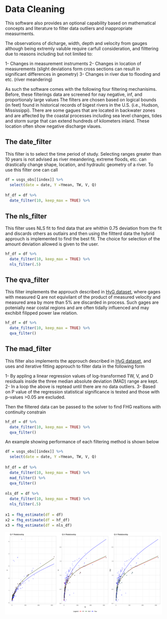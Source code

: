 # Data Cleaning

This software also provides an optional capability based on mathematical concepts and literature to filter data outliers and inappropriate measurments. 

The observations of dicharge, width, depth and velocity from gauges although being extremly valuble require carfull consideration, and filttering due to reasons including but not limited to:

1- Changes in measurement instruments
2- Changes in location of measurements (slight deviations form cross sections can result in significant differences in geometry)
3- Changes in river due to flooding and etc. (river meandering)

As such the software comes with the following four filtering mechanisims.
Before, these filterings data are screened for nay negative, inf, and proportionaly large values
The filters are chosen based on logical bounds (in feet) found 
in historical records of bigest rivers in the U.S. (i.e., Hudson, Mississippi).
There are some gagues that are located in backwater zones and are affected by 
the coastal processes including  sea level changes, tides and storm surge 
that can extend hundreds of kilometers inland. These location often show negative
discharge vlaues.


## The **date_filter**

This filter is to select the time period of study. Selecting ranges greater than 10 years is not advised as river meandering, extreme floods, etc. can drastically change shape, location, and hydraulic geometry of a river. To use this filter one can call 

```r
df = usgs_obs[[index]] %>% 
  select(date = date, Y =Ymean, TW, V, Q)

hf_df = df %>% 
  date_filter(10, keep_max = TRUE) %>% 
```

## The **nls_filter**

This filter uses NLS fit to find data that are whithin 0.75 deviation from the fit and discards others as outlairs and then using the filtterd data the hybrid approuch is implemented to find the best fit. The choice for selection of the amount deviation allowed is given to the user.

```r
hf_df = df %>% 
  date_filter(10, keep_max = TRUE) %>% 
  nls_filter(.5)
```

## The **qva_filter**

This filter implements the approuch described in [HyG dataset](https://zenodo.org/record/7868764), where gages with measured Q are not equivilant of the product of measured velocity and measured area by more than 5% are discarded in process. Such gages are potenially near costal regions and are often tidally influenced and may exchibit filipped power law relation.

```r
hf_df = df %>% 
  date_filter(10, keep_max = TRUE) %>% 
  qva_filter()
```

## The **mad_filter**

This filter also implements the approuch described in [HyG dataset](https://zenodo.org/record/7868764), and uses and iterative fitting approuch to filter data in the following form

1- By appling a linear regression values of log-transformed TW, V, and D residuals inside the three median absolute deviation (MAD) range are kept. 
2- In a loop the above is reptead until there are no data outliers.
3- Based on P value of the regression statistical significance is tested and those with p-values >0.05 are excluded.

Then the filtered data can be passed to the solver to find FHG realtions with continuity constrain

```r
hf_df = df %>% 
  date_filter(10, keep_max = TRUE) %>% 
  qva_filter()
```

An example showing performance of each filtering method is shown below 

```r
df = usgs_obs[[index]] %>% 
  select(date = date, Y =Ymean, TW, V, Q)

hf_df = df %>% 
  date_filter(10, keep_max = TRUE) %>% 
  mad_filter() %>% 
  qva_filter() 

nls_df = df %>% 
  date_filter(10, keep_max = TRUE) %>% 
  nls_filter(.5)
  
x1 = fhg_estimate(df = df)
x2 = fhg_estimate(df = hf_df)
x3 = fhg_estimate(df = nls_df)
```
![fits](/man/figures/fits.png)